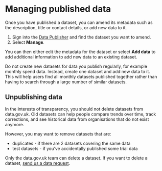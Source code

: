 # Managing published data

Once you have published a dataset, you can amend its metadata such as the description, title or contact details, or add new data to it.

1. Sign into the [Data Publisher](https://ckan.publishing.service.gov.uk/) and find the dataset you want to amend.
1. Select **Manage**.

You can then either edit the metadata for the dataset or select **Add data** to add additional information to add new data to an existing dataset.

Do not create new datasets for data you publish regularly, for example monthly spend data. Instead, create one dataset and add new data to it. This will help users find all monthly datasets published together rather than having to search through a large number of similar datasets.

## Unpublishing data

In the interests of transparency, you should not delete datasets from data.gov.uk. Old datasets can help people compare trends over time, track corrections, and see historical data from organisations that do not exist anymore.

However, you may want to remove datasets that are:

* duplicates - if there are 2 datasets covering the same data
* test datasets - if you’ve accidentally published some trial data

Only the data.gov.uk team can delete a dataset. If you want to delete a dataset, [send us a data request](https://data.gov.uk/support).
